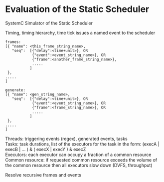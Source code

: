 # Evaluation of the Static Scheduler
SystemC Simulator of the Static Scheduler

Timing, timing hierarchy, time tick issues a named event to the scheduler <br />
```
frames: 
[{ "name": <this_frame_string_name>, 
   "seq":  [{"delay":<time+unit>}, OR
            {"event":<event_string_name>}, OR
            {"frame":<another_frame_string_name>}, 
            .....
           ]
 },          
.....
]

generate:
[{ "name": <gen_string_name>, 
   "seq":  [{"delay":<time+unit>}, OR
            {"event":<event_string_name>}, OR
            {"frame":<frame_string_name>}, OR
            .....
           ]
 },          
.....
]
```
Threads: triggering events (regex), generated events, tasks <br />
Tasks: task durations, list of the executors for the task in the form: (execA | execB | ... ) & ( execX | execY ) & execZ <br />
Executors: each executor can occupy a fraction of a common resource  <br />
Common resource: if requested common resource exceeds the volume of the common resource then all executors slow down (DVFS, throughput) <br />

Resolve recursive frames and events
